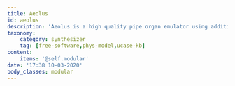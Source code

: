 ```yaml
---
title: Aeolus
id: aeolus
description: 'Aeolus is a high quality pipe organ emulator using additive synthesis.'
taxonomy:
    category: synthesizer
    tag: [free-software,phys-model,ucase-kb]
content:
    items: '@self.modular'
date: '17:38 10-03-2020'
body_classes: modular
---
```



